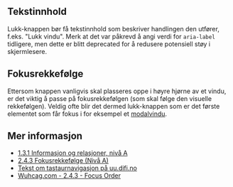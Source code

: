 ## Tekstinnhold

Lukk-knappen bør få tekstinnhold som beskriver handlingen den utfører, f.eks. "Lukk vindu". Merk at det var påkrevd å angi verdi for `aria-label` tidligere, men dette er blitt deprecated for å redusere potensiell støy i skjermlesere.

## Fokusrekkefølge

Ettersom knappen vanligvis skal plasseres oppe i høyre hjørne av et vindu, er det viktig å passe på fokusrekkefølgen (som skal følge den visuelle rekkefølgen). Veldig ofte blir det dermed lukk-knappen som er det første elementet som får fokus i for eksempel et [modalvindu](/components/modal).

## Mer informasjon

- [1.3.1 Informasjon og relasjoner, nivå A](https://uu.difi.no/krav-og-regelverk/wcag-20-standarden/131-informasjon-og-relasjoner-niva)
- [2.4.3 Fokusrekkefølge (Nivå A)](https://uu.difi.no/krav-og-regelverk/wcag-20-standarden/243-fokusrekkefolge-niva)
- [Tekst om tastaurnavigasjon på uu.difi.no](https://uu.difi.no/krav-og-regelverk/losningsforslag-web/tastaturnavigering)
- [Wuhcag.com - 2.4.3 - Focus Order](https://www.wuhcag.com/focus-order/)
